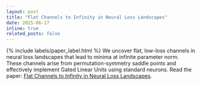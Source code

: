 ```yaml
---
layout: post
title: "Flat Channels to Infinity in Neural Loss Landscapes"
date: 2025-06-17
inline: true
related_posts: false
---
```


{% include labels/paper_label.html %} We uncover flat, low-loss channels in neural loss landscapes that lead to minima at infinite parameter norm. These channels arise from permutation-symmetry saddle points and effectively implement Gated Linear Units using standard neurons. Read the paper: [Flat Channels to Infinity in Neural Loss Landscapes](https://arxiv.org/abs/2506.14951).